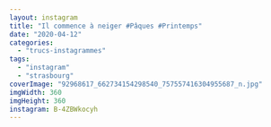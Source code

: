```yaml
---
layout: instagram
title: "Il commence à neiger #Pâques #Printemps"
date: "2020-04-12"
categories: 
  - "trucs-instagrammes"
tags: 
  - "instagram"
  - "strasbourg"
coverImage: "92968617_662734154298540_757557416304955687_n.jpg"
imgWidth: 360
imgHeight: 360
instagram: B-4ZBWkocyh
---
```


